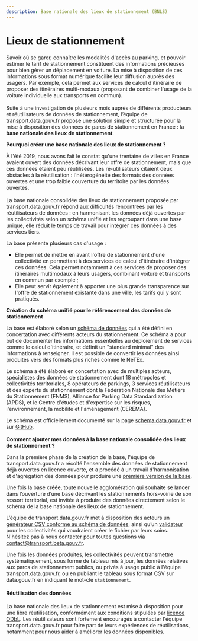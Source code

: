 ```yaml
---
description: Base nationale des lieux de stationnement (BNLS)
---
```


# Lieux de stationnement

Savoir où se garer, connaître les modalités d'accès au parking, et pouvoir estimer le tarif de stationnement constituent des informations précieuses pour bien gérer un déplacement en voiture. La mise à disposition de ces informations sous format numérique facilite leur diffusion auprès des usagers. Par exemple, cela permet aux services de calcul d'itinéraire de proposer des itinéraires multi-modaux (proposant de combiner l'usage de la voiture individuelle aux transports en commun). \
\
Suite à une investigation de plusieurs mois auprès de différents producteurs et réutilisateurs de données de stationnement, l’équipe de transport.data.gouv.fr propose une solution simple et structurée pour la mise à disposition des données de parcs de stationnement en France : la **base nationale des lieux de stationnement**.

**Pourquoi créer une base nationale des lieux de stationnement ?**&#x20;

À l'été 2019, nous avons fait le constat qu'une trentaine de villes en France avaient ouvert des données décrivant leur offre de stationnement, mais que ces données étaient peu réutilisées. Les ré-utilisateurs citaient deux obstacles à la réutilisation : l'hétérogénéité des formats des données ouvertes et une trop faible couverture du territoire par les données ouvertes. \
\
La base nationale consolidée des lieux de stationnement proposée par transport.data.gouv.fr répond aux difficultés rencontrées par les réutilisateurs de données : en harmonisant les données déjà ouvertes par les collectivités selon un schéma unifié et les regroupant dans une base unique, elle réduit le temps de travail pour intégrer ces données à des services tiers.&#x20;

La base présente plusieurs cas d'usage :

* Elle permet de mettre en avant l'offre de stationnement d'une collectivité en permettant à des services de calcul d'itinéraire d'intégrer ces données. Cela permet notamment à ces services de proposer des itinéraires multimodaux à leurs usagers, combinant voiture et transports en commun par exemple ;
* Elle peut servir également à apporter une plus grande transparence sur l'offre de stationnement existante dans une ville, les tarifs qui y sont pratiqués.

**Création du schéma unifié pour le référencement des données de stationnement**

La base est élaboré selon un [schéma de données](https://schema.data.gouv.fr/etalab/schema-stationnement/latest.html) qui a été défini en concertation avec différents acteurs du stationnement. Ce schéma a pour but de documenter les informations essentielles au déploiement de services comme le calcul d'itinéraire, et définit un "standard minimal" des informations à renseigner. Il est possible de convertir les données ainsi produites vers des formats plus riches comme le NeTEx.

Le schéma a été élaboré en concertation avec de multiples acteurs, spécialistes des données de stationnement dont 18 métropoles et collectivités territoriales, 8 opérateurs de parkings, 3 services réutilisateurs et des experts du stationnement dont la Fédération Nationale des Métiers du Stationnement (FNMS), Alliance for Parking Data Standardization (APDS), et le Centre d'études et d'expertise sur les risques, l'environnement, la mobilité et l'aménagement (CEREMA).

Le schéma est officiellement documenté sur la page [schema.data.gouv.fr](https://schema.data.gouv.fr/etalab/schema-stationnement/latest.html) et sur [GitHub](https://github.com/etalab/schema-stationnement/). \
\
**Comment ajouter mes données à la base nationale consolidée des lieux de stationnement ?**&#x20;

Dans la première phase de la création de la base, l'équipe de transport.data.gouv.fr a récolté l'ensemble des données de stationnement déjà ouvertes en licence ouverte, et a procédé à un travail d'harmonisation et d'agrégation des données pour produire une [première version de la base](https://www.data.gouv.fr/fr/datasets/base-nationale-des-lieux-de-stationnement/).&#x20;

Une fois la base créée, toute nouvelle agglomération qui souhaite se lancer dans l’ouverture d’une base décrivant les stationnements hors-voirie de son ressort territorial, est invitée à produire des données directement selon le schéma de la base nationale des lieux de stationnement.

L’équipe de transport.data.gouv.fr met à disposition des acteurs un [générateur CSV conforme au schéma de données](https://csv-gg.etalab.studio/?schema=etalab%2Fschema-stationnement), ainsi qu’un [validateur ](https://validata.etalab.studio/table-schema?schema\_name=schema-datagouv-fr.etalab%2Fschema-stationnement\&schema\_ref=)pour les collectivités qui voudraient créer le fichier par leurs soins. N'hésitez pas à nous contacter pour toutes questions via contact@transport.beta.gouv.fr.&#x20;

Une fois les données produites, les collectivités peuvent transmettre systématiquement, sous forme de tableau mis à jour, les données relatives aux parcs de stationnement publics, ou privés à usage public à l'équipe transport.data.gouv.fr, ou en publiant le tableau sous format CSV sur data.gouv.fr en indiquant le mot-clé `stationnement`.&#x20;

#### Réutilisation des données

La base nationale des lieux de stationnement est mise à disposition pour une libre réutilisation, conformément aux conditions stipulées par [licence ODbL](https://doc.transport.data.gouv.fr/reutilisateurs/licence-odbl-et-conditions-de-reutilisation). Les réutilisateurs sont fortement encouragés à contacter l'équipe transport.data.gouv.fr pour faire part de leurs expériences de réutilisations, notamment pour nous aider à améliorer les données disponibles.
